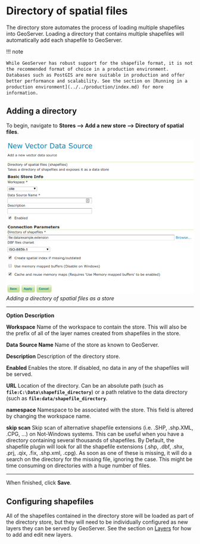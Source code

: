 # Directory of spatial files

The directory store automates the process of loading multiple shapefiles into GeoServer. Loading a directory that contains multiple shapefiles will automatically add each shapefile to GeoServer.

!!! note

    While GeoServer has robust support for the shapefile format, it is not the recommended format of choice in a production environment. Databases such as PostGIS are more suitable in production and offer better performance and scalability. See the section on [Running in a production environment](../../production/index.md) for more information.

## Adding a directory

To begin, navigate to **Stores --> Add a new store --> Directory of spatial files**.

![](images/directory.png)
*Adding a directory of spatial files as a store*

  ---------------------- -------------------------------------------------------------------------------------------------------------------------------------------------------------------------------------------------------------------------------------------------------------------------------------------------------------------------------------------------------------------------------------------------------------------------------------------------------------------------------------------------------------------------------
  **Option**             **Description**

  **Workspace**          Name of the workspace to contain the store. This will also be the prefix of all of the layer names created from shapefiles in the store.

  **Data Source Name**   Name of the store as known to GeoServer.

  **Description**        Description of the directory store.

  **Enabled**            Enables the store. If disabled, no data in any of the shapefiles will be served.

  **URL**                Location of the directory. Can be an absolute path (such as **`file:C:\Data\shapefile_directory`**) or a path relative to the data directory (such as **`file:data/shapefile_directory`**.

  **namespace**          Namespace to be associated with the store. This field is altered by changing the workspace name.

  **skip scan**          Skip scan of alternative shapefile extensions (i.e. .SHP, .shp.XML, .CPG, \...) on Not-Windows systems. This can be useful when you have a directory containing several thousands of shapefiles. By Default, the shapefile plugin will look for all the shapefile extensions (.shp, .dbf, .shx, .prj, .qix, .fix, .shp.xml, .cpg). As soon as one of these is missing, it will do a search on the directory for the missing file, ignoring the case. This might be time consuming on directories with a huge number of files.
  ---------------------- -------------------------------------------------------------------------------------------------------------------------------------------------------------------------------------------------------------------------------------------------------------------------------------------------------------------------------------------------------------------------------------------------------------------------------------------------------------------------------------------------------------------------------

When finished, click **Save**.

## Configuring shapefiles

All of the shapefiles contained in the directory store will be loaded as part of the directory store, but they will need to be individually configured as new layers they can be served by GeoServer. See the section on [Layers](../webadmin/layers.md) for how to add and edit new layers.
